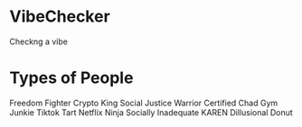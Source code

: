 # VibeChecker
Checkng a vibe

# Types of People
Freedom Fighter
Crypto King
Social Justice Warrior
Certified Chad
Gym Junkie
Tiktok Tart
Netflix Ninja
Socially Inadequate
KAREN
Dillusional Donut